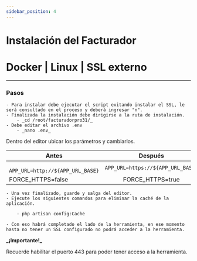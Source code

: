 ```yaml
---
sidebar_position: 4
---
```

# Instalación del Facturador
# Docker | Linux | SSL externo 
---

### Pasos
    - Para instalar debe ejecutar el script evitando instalar el SSL, le será consultado en el proceso y deberá ingresar "n".
    - Finalizada la instalación debe dirigirse a la ruta de instalación.
        - _cd /root/facturadorpro31/_
    - Debe editar el archivo .env
        - _nano .env_

Dentro del editor ubicar los parámetros y cambiarlos.

| Antes                             |              Después              |
| --------------------------------- | :-------------------------------: |
| ` APP_URL=http://${APP_URL_BASE}` | `APP_URL=https://${APP_URL_BASE}` |
| FORCE_HTTPS=false                 |         FORCE_HTTPS=true          |

    - Una vez finalizado, guarde y salga del editor.
    - Ejecute los siguientes comandos para eliminar la caché de la aplicación.
```bash 
    - php artisan config:Cache
```
    - Con eso habrá completado el lado de la herramienta, en ese momento hasta no tener un SSL configurado no podrá acceder a la herramienta.

<div style={{ backgroundColor: '#DDACA1', padding: '10px', border: '5px  solid red', borderRadius: '15px' }}>
    <strong>_¡Importante!_</strong>
    <p>Recuerde habilitar el puerto 443 para poder tener acceso a la herramienta.</p>
</div>




